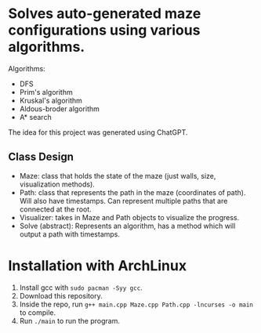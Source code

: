 # Solves auto-generated maze configurations using various algorithms.

Algorithms:
- DFS
- Prim's algorithm
- Kruskal's algorithm
- Aldous-broder algorithm
- A* search

The idea for this project was generated using ChatGPT.

## Class Design

- Maze: class that holds the state of the maze (just walls, size, visualization methods).
- Path: class that represents the path in the maze (coordinates of path). Will also have timestamps. Can represent multiple paths that are connected at the root.
- Visualizer: takes in Maze and Path objects to visualize the progress.
- Solve (abstract): Represents an algorithm, has a method which will output a path with timestamps.

# Installation with ArchLinux

1. Install gcc with `sudo pacman -Syy gcc`.
2. Download this repository.
3. Inside the repo, run `g++ main.cpp Maze.cpp Path.cpp -lncurses -o main` to compile.
4. Run `./main` to run the program.
